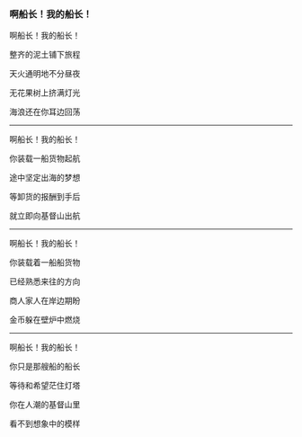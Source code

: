 ### 啊船长！我的船长！

啊船长！我的船长！

整齐的泥土铺下旅程

天火通明地不分昼夜

无花果树上挤满灯光

海浪还在你耳边回荡

---

啊船长！我的船长！

你装载一船货物起航

途中坚定出海的梦想

等卸货的报酬到手后

就立即向基督山出航

---

啊船长！我的船长！

你装载着一船船货物

已经熟悉来往的方向

商人家人在岸边期盼

金币躲在壁炉中燃烧

---

啊船长！我的船长！

你只是那艘船的船长

等待和希望茫住灯塔

你在人潮的基督山里

看不到想象中的模样

